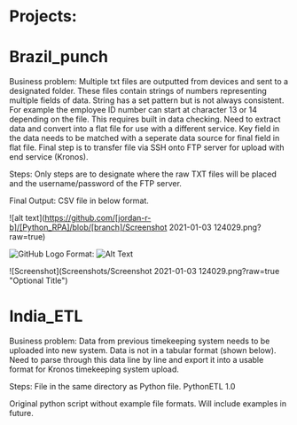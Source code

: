 # Projects:

# Brazil_punch

Business problem: Multiple txt files are outputted from devices and sent to a designated folder. These files contain strings of numbers representing multiple fields of data. String has a set pattern but is not always consistent. For example the employee ID number can start at character 13 or 14 depending on the file. This requires built in data checking. Need to extract data and convert into a flat file for use with a different service. Key field in the data needs to be matched with a seperate data source for final field in flat file. Final step is to transfer file via SSH onto FTP server for upload with end service (Kronos).

Steps: Only steps are to designate where the raw TXT files will be placed and the username/password of the FTP server.

Final Output: CSV file in below format.

![alt text](https://github.com/[jordan-r-b]/[Python_RPA]/blob/[branch]/Screenshot 2021-01-03 124029.png?raw=true)

![GitHub Logo](/images/logo.png)
Format: ![Alt Text](url)

![Screenshot](Screenshots/Screenshot 2021-01-03 124029.png?raw=true "Optional Title")

# India_ETL

Business problem: Data from previous timekeeping system needs to be uploaded into new system. Data is not in a tabular format (shown below). Need to parse through this data line by line and export it into a usable format for Kronos timekeeping system upload. 

Steps: File in the same directory as Python file.
PythonETL 1.0

Original python script without example file formats. Will include examples in future.
